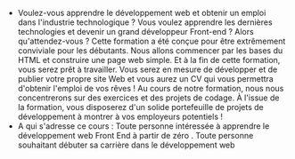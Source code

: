 - Voulez-vous apprendre le développement web et obtenir un emploi dans l'industrie technologique ? Vous voulez apprendre les dernières technologies et devenir un grand développeur Front-end ? Alors qu'attendez-vous ? Cette formation a été conçue pour être extrêmement conviviale pour les débutants. Nous allons commencer par les bases du HTML et construire une page web simple. Et à la fin de cette formation, vous serez prêt à travailler. Vous serez en mesure de développer et de publier votre propre site Web et vous aurez un CV qui vous permettra d'obtenir l'emploi de vos rêves ! Au cours de notre formation, nous nous concentrerons sur des exercices et des projets de codage. À l'issue de la formation, vous disposerez d'un solide portefeuille de projets de développement à montrer à vos employeurs potentiels !
- A qui s'adresse ce cours :
Toute personne intéressée à apprendre le développement web Front End à partir de zéro .
Toute personne souhaitant débuter sa carrière dans le développement web
